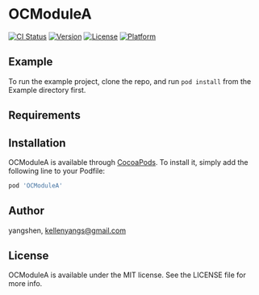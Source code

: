 # OCModuleA

[![CI Status](https://img.shields.io/travis/yangshen/OCModuleA.svg?style=flat)](https://travis-ci.org/yangshen/OCModuleA)
[![Version](https://img.shields.io/cocoapods/v/OCModuleA.svg?style=flat)](https://cocoapods.org/pods/OCModuleA)
[![License](https://img.shields.io/cocoapods/l/OCModuleA.svg?style=flat)](https://cocoapods.org/pods/OCModuleA)
[![Platform](https://img.shields.io/cocoapods/p/OCModuleA.svg?style=flat)](https://cocoapods.org/pods/OCModuleA)

## Example

To run the example project, clone the repo, and run `pod install` from the Example directory first.

## Requirements

## Installation

OCModuleA is available through [CocoaPods](https://cocoapods.org). To install
it, simply add the following line to your Podfile:

```ruby
pod 'OCModuleA'
```

## Author

yangshen, kellenyangs@gmail.com

## License

OCModuleA is available under the MIT license. See the LICENSE file for more info.
